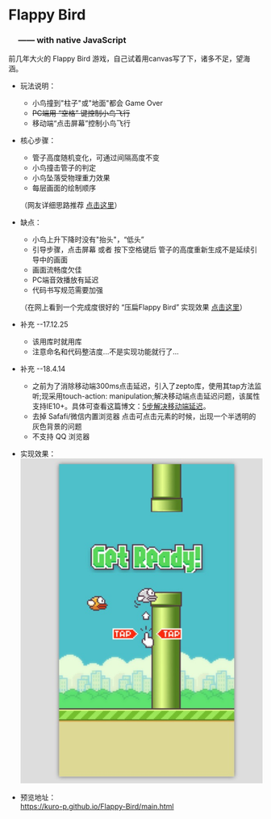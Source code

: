 # Flappy Bird
### &nbsp;&nbsp;&nbsp;&nbsp;&nbsp;—— with native JavaScript

 前几年大火的 Flappy Bird 游戏，自己试着用canvas写了下，诸多不足，望海涵。

 * 玩法说明：
    * 小鸟撞到"柱子"或"地面"都会 Game Over <br/>
    * <del>PC端用 “空格” 键控制小鸟飞行</del>
    * 移动端“点击屏幕”控制小鸟飞行
    
 * 核心步骤：
    * 管子高度随机变化，可通过间隔高度不变
    * 小鸟撞击管子的判定
    * 小鸟坠落受物理重力效果
    * 每层画面的绘制顺序 <br/>
    
   （网友详细思路推荐 [点击这里](http://www.cnblogs.com/syg1/p/5801816.html)）
   
 * 缺点：
   * 小鸟上升下降时没有"抬头"，“低头”
   * 引导步骤，点击屏幕 或者 按下空格键后 管子的高度重新生成不是延续引导中的画面
   * 画面流畅度欠佳
   * PC端音效播放有延迟
   * 代码书写规范需要加强
   
   （在网上看到一个完成度很好的 “压扁Flappy Bird” 实现效果 [点击这里](http://www.17sucai.com/pins/demoshow/4352)）
  
  * 补充 --17.12.25
    * 该用库时就用库
    * 注意命名和代码整洁度...不是实现功能就行了...

  * 补充 --18.4.14
    * 之前为了消除移动端300ms点击延迟，引入了zepto库，使用其tap方法监听;现采用touch-action: manipulation;解决移动端点击延迟问题，该属性支持IE10+。具体可查看这篇博文：<a href="https://www.cnblogs.com/vanstrict/p/5700957.html" target="_blank">5步解决移动端延迟</a>。
    * 去掉 Safafi/微信内置浏览器 点击可点击元素的时候，出现一个半透明的灰色背景的问题
    * 不支持 QQ 浏览器

  * 实现效果：<br/>
    ![image](https://github.com/Kuro-P/Flappy-Bird/blob/master/snap/GameGuide.jpg "游戏截图")
    
  * 预览地址：<br/>
    https://kuro-p.github.io/Flappy-Bird/main.html
